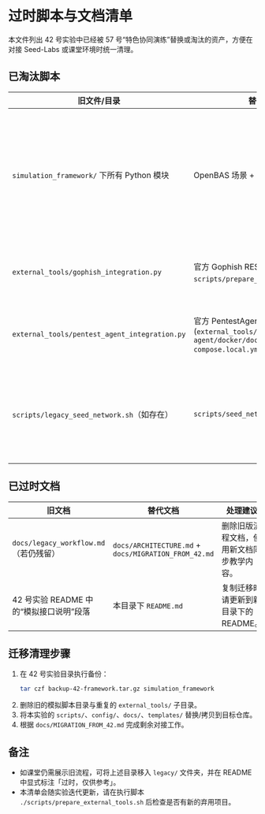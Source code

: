 # 过时脚本与文档清单

本文件列出 42 号实验中已经被 57 号“特色协同演练”替换或淘汰的资产，方便在对接 Seed-Labs 或课堂环境时统一清理。

## 已淘汰脚本

| 旧文件/目录 | 替代方案 | 说明 |
|-------------|----------|------|
| `simulation_framework/` 下所有 Python 模块 | OpenBAS 场景 + PentestAgent 任务 | 42 号的攻击编排和模拟逻辑全部移交给外部工具，建议删除整个目录。
| `external_tools/gophish_integration.py` | 官方 Gophish REST API 调用（见 `scripts/prepare_external_tools.sh`） | 旧脚本仿真返回值，不再维护。
| `external_tools/pentest_agent_integration.py` | 官方 PentestAgent Docker Compose (`external_tools/pentest-agent/docker/docker-compose.local.yml`) | 旧脚本只提供 stub，已废弃。
| `scripts/legacy_seed_network.sh`（如存在） | `scripts/seed_network_helper.py` | 任何手工 `docker network connect` 脚本请替换为新的 CLI。

## 已过时文档

| 旧文档 | 替代文档 | 处理建议 |
|--------|----------|----------|
| `docs/legacy_workflow.md`（若仍残留） | `docs/ARCHITECTURE.md` + `docs/MIGRATION_FROM_42.md` | 删除旧版流程文档，使用新文档同步教学内容。
| 42 号实验 README 中的“模拟接口说明”段落 | 本目录下 `README.md` | 复制迁移时请更新到新目录下的 README。

## 迁移清理步骤

1. 在 42 号实验目录执行备份：
   ```bash
   tar czf backup-42-framework.tar.gz simulation_framework
   ```
2. 删除旧的模拟脚本目录与重复的 `external_tools/` 子目录。
3. 将本实验的 `scripts/`、`config/`、`docs/`、`templates/` 替换/拷贝到目标仓库。
4. 根据 `docs/MIGRATION_FROM_42.md` 完成剩余对接工作。

## 备注

- 如课堂仍需展示旧流程，可将上述目录移入 `legacy/` 文件夹，并在 README 中显式标注「过时，仅供参考」。
- 本清单会随实验迭代更新，请在执行脚本 `./scripts/prepare_external_tools.sh` 后检查是否有新的弃用项目。